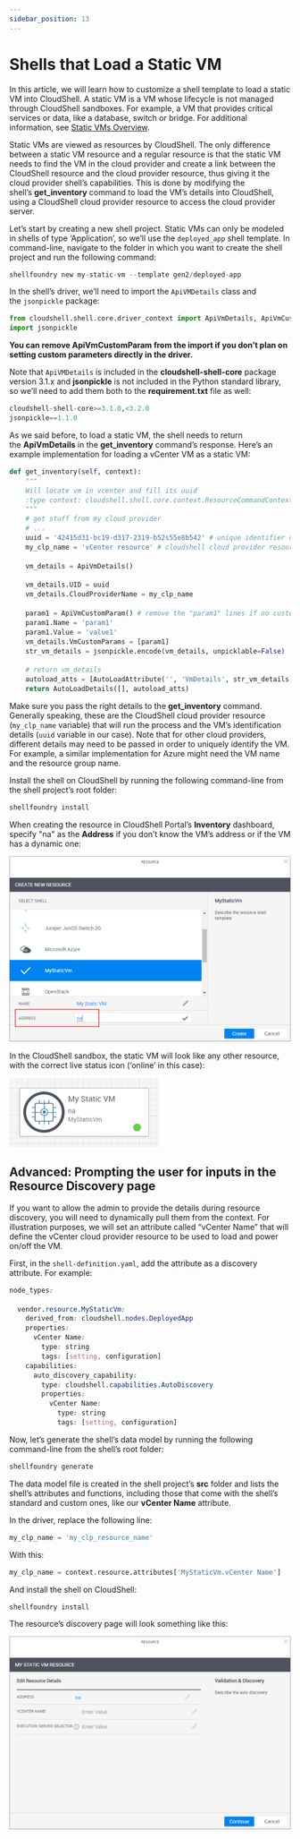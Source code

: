 ```yaml
---
sidebar_position: 13
---
```


# Shells that Load a Static VM

In this article, we will learn how to customize a shell template to load a static VM into CloudShell. A static VM is a VM whose lifecycle is not managed through CloudShell sandboxes. For example, a VM that provides critical services or data, like a database, switch or bridge. For additional information, see [Static VMs Overview](../../intro/features/static-vms.md).

Static VMs are viewed as resources by CloudShell. The only difference between a static VM resource and a regular resource is that the static VM needs to find the VM in the cloud provider and create a link between the CloudShell resource and the cloud provider resource, thus giving it the cloud provider shell’s capabilities. This is done by modifying the shell’s **get\_inventory** command to load the VM’s details into CloudShell, using a CloudShell cloud provider resource to access the cloud provider server.

Let’s start by creating a new shell project. Static VMs can only be modeled in shells of type ‘Application’, so we’ll use the `deployed_app` shell template. In command-line, navigate to the folder in which you want to create the shell project and run the following command:

```python
shellfoundry new my-static-vm --template gen2/deployed-app
```

In the shell’s driver, we’ll need to import the `ApiVMDetails` class and the `jsonpickle` package:

```python
from cloudshell.shell.core.driver_context import ApiVmDetails, ApiVmCustomParam
import jsonpickle
```

**You can remove ApiVmCustomParam from the import if you don’t plan on setting custom parameters directly in the driver.**

Note that `ApiVMDetails` is included in the **cloudshell-shell-core** package version 3.1.x and **jsonpickle** is not included in the Python standard library, so we’ll need to add them both to the **requirement.txt** file as well:

```python
cloudshell-shell-core>=3.1.0,<3.2.0
jsonpickle==1.1.0
```

As we said before, to load a static VM, the shell needs to return the **ApiVmDetails** in the **get\_inventory** command’s response. Here’s an example implementation for loading a vCenter VM as a static VM:

```python
def get_inventory(self, context):
    """
    Will locate vm in vcenter and fill its uuid
    :type context: cloudshell.shell.core.context.ResourceCommandContext
    """
    # get stuff from my cloud provider
    # ...
    uuid = '42415d31-bc19-d317-2319-b52s55e8b542' # unique identifier of the VM
    my_clp_name = 'vCenter resource' # cloudshell cloud provider resource name

    vm_details = ApiVmDetails()

    vm_details.UID = uuid
    vm_details.CloudProviderName = my_clp_name

    param1 = ApiVmCustomParam() # remove the "param1" lines if no custom params
    param1.Name = 'param1'
    param1.Value = 'value1'
    vm_details.VmCustomParams = [param1]
    str_vm_details = jsonpickle.encode(vm_details, unpicklable=False)

    # return vm_details
    autoload_atts = [AutoLoadAttribute('', 'VmDetails', str_vm_details)]
    return AutoLoadDetails([], autoload_atts)
```

Make sure you pass the right details to the **get\_inventory** command. Generally speaking, these are the CloudShell cloud provider resource (`my_clp_name` variable) that will run the process and the VM’s identification details (`uuid` variable in our case). Note that for other cloud providers, different details may need to be passed in order to uniquely identify the VM. For example, a similar implementation for Azure might need the VM name and the resource group name.

Install the shell on CloudShell by running the following command-line from the shell project’s root folder:

```python
shellfoundry install
```

When creating the resource in CloudShell Portal’s **Inventory** dashboard, specify "na" as the **Address** if you don’t know the VM’s address or if the VM has a dynamic one:

![Shell Commands](/Images/Devguide-reference/Shells-that-Load-a-Static_624x410.png)

In the CloudShell sandbox, the static VM will look like any other resource, with the correct live status icon (‘online’ in this case):

![Shell Commands](/Images/Devguide-reference/Shells-that-Load-a-Static_1_268x124.png)

## Advanced: Prompting the user for inputs in the Resource Discovery page

If you want to allow the admin to provide the details during resource discovery, you will need to dynamically pull them from the context. For illustration purposes, we will set an attribute called “vCenter Name” that will define the vCenter cloud provider resource to be used to load and power on/off the VM.

First, in the `shell-definition.yaml`, add the attribute as a discovery attribute. For example:

```css
node_types:

  vendor.resource.MyStaticVm:
    derived_from: cloudshell.nodes.DeployedApp
    properties:
      vCenter Name:
        type: string
        tags: [setting, configuration]
    capabilities:
      auto_discovery_capability:
        type: cloudshell.capabilities.AutoDiscovery
        properties:
          vCenter Name:
            type: string
            tags: [setting, configuration]
```

Now, let’s generate the shell’s data model by running the following command-line from the shell’s root folder:

```python
shellfoundry generate
```

The data model file is created in the shell project’s **src** folder and lists the shell’s attributes and functions, including those that come with the shell’s standard and custom ones, like our **vCenter Name** attribute.

In the driver, replace the following line:

```python
my_clp_name = 'my_clp_resource_name'
```

With this:

```python
my_clp_name = context.resource.attributes['MyStaticVm.vCenter Name']
```

And install the shell on CloudShell:

```python
shellfoundry install
```

The resource’s discovery page will look something like this:

![Shell Commands](/Images/Devguide-reference/Shells-that-Load-a-Static_2_624x427.png)
